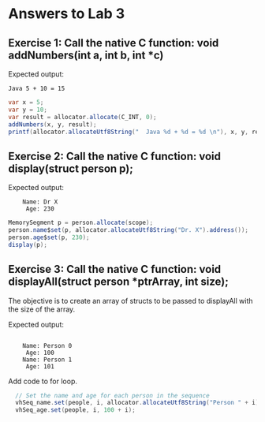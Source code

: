 # Answers to Lab 3

## Exercise 1: Call the native C function: void addNumbers(int a, int b, int *c)
 Expected output: 
```text
Java 5 + 10 = 15
``` 
```java
var x = 5;
var y = 10;
var result = allocator.allocate(C_INT, 0);
addNumbers(x, y, result);
printf(allocator.allocateUtf8String("  Java %d + %d = %d \n"), x, y, result.get(C_INT, 0));
```

## Exercise 2: Call the native C function: void display(struct person p);

 Expected output:
```text
    Name: Dr X
     Age: 230
```
```java
MemorySegment p = person.allocate(scope);
person.name$set(p, allocator.allocateUtf8String("Dr. X").address());
person.age$set(p, 230);
display(p);
```
## Exercise 3: Call the native C function: void displayAll(struct person *ptrArray, int size);
  The objective is to create an array of structs to be passed to displayAll with the size of the array.

 Expected output:
```text

    Name: Person 0
     Age: 100
    Name: Person 1
     Age: 101
```

Add code to for loop.
```java
  // Set the name and age for each person in the sequence
  vhSeq_name.set(people, i, allocator.allocateUtf8String("Person " + i).address());
  vhSeq_age.set(people, i, 100 + i);
```
